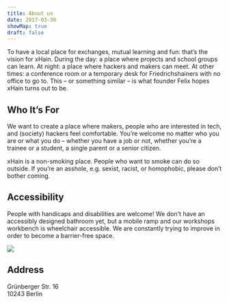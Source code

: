 ```yaml
---
title: About us
date: 2017-03-30
showMap: true
draft: false
---
```


To have a local place for exchanges, mutual learning and fun: that’s the vision for xHain.
During the day: a place where projects and school groups can learn.
At night: a place where hackers and makers can meet.
At other times: a conference room or a temporary desk for Friedrichshainers with no office to go to.
This – or something similar – is what founder Felix hopes xHain turns out to be.

## Who It’s For

We want to create a place where makers, people who are interested in tech, and (society) hackers feel comfortable.
You’re welcome no matter who you are or what you do – whether you have a job or not, whether you’re a trainee or a student, a single parent or a senior citizen.

xHain is a non-smoking place. People who want to smoke can do so outside.
If you’re an asshole, e.g. sexist, racist, or homophobic, please don’t bother coming.

## Accessibility

People with handicaps and disabilities are welcome! We don't have an accessibly designed bathroom yet, but a mobile ramp and our workshops workbench is wheelchair accessible. We are constantly trying to improve in order to become a barrier-free space.

![](/images/icons/accessible.svg)

## Address

Grünberger Str. 16\
10243 Berlin
